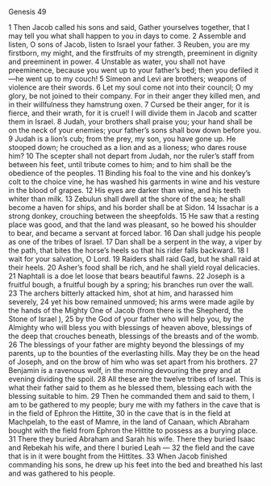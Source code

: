 Genesis 49

1	Then Jacob called his sons and said, Gather yourselves together, that I may tell you what shall happen to you in days to come.
2	Assemble and listen, O sons of Jacob, listen to Israel your father.
3	Reuben, you are my firstborn, my might, and the firstfruits of my strength, preeminent in dignity and preeminent in power.
4	Unstable as water, you shall not have preeminence, because you went up to your father’s bed; then you defiled it—he went up to my couch!
5	Simeon and Levi are brothers; weapons of violence are their swords.
6	Let my soul come not into their council; O my glory, be not joined to their company. For in their anger they killed men, and in their willfulness they hamstrung oxen.
7	Cursed be their anger, for it is fierce, and their wrath, for it is cruel! I will divide them in Jacob and scatter them in Israel.
8	Judah, your brothers shall praise you; your hand shall be on the neck of your enemies; your father’s sons shall bow down before you.
9	Judah is a lion’s cub; from the prey, my son, you have gone up. He stooped down; he crouched as a lion and as a lioness; who dares rouse him?
10	The scepter shall not depart from Judah, nor the ruler’s staff from between his feet, until tribute comes to him; and to him shall be the obedience of the peoples.
11	Binding his foal to the vine and his donkey’s colt to the choice vine, he has washed his garments in wine and his vesture in the blood of grapes.
12	His eyes are darker than wine, and his teeth whiter than milk.
13	Zebulun shall dwell at the shore of the sea; he shall become a haven for ships, and his border shall be at Sidon.
14	Issachar is a strong donkey, crouching between the sheepfolds.
15	He saw that a resting place was good, and that the land was pleasant, so he bowed his shoulder to bear, and became a servant at forced labor.
16	Dan shall judge his people as one of the tribes of Israel.
17	Dan shall be a serpent in the way, a viper by the path, that bites the horse’s heels so that his rider falls backward.
18	I wait for your salvation, O Lord.
19	Raiders shall raid Gad, but he shall raid at their heels.
20	Asher’s food shall be rich, and he shall yield royal delicacies.
21	Naphtali is a doe let loose that bears beautiful fawns.
22	Joseph is a fruitful bough, a fruitful bough by a spring; his branches run over the wall.
23	The archers bitterly attacked him, shot at him, and harassed him severely,
24	yet his bow remained unmoved; his arms were made agile by the hands of the Mighty One of Jacob (from there is the Shepherd, the Stone of Israel ),
25	by the God of your father who will help you, by the Almighty who will bless you with blessings of heaven above, blessings of the deep that crouches beneath, blessings of the breasts and of the womb.
26	The blessings of your father are mighty beyond the blessings of my parents, up to the bounties of the everlasting hills. May they be on the head of Joseph, and on the brow of him who was set apart from his brothers.
27	Benjamin is a ravenous wolf, in the morning devouring the prey and at evening dividing the spoil.
28	All these are the twelve tribes of Israel. This is what their father said to them as he blessed them, blessing each with the blessing suitable to him.
29	Then he commanded them and said to them, I am to be gathered to my people; bury me with my fathers in the cave that is in the field of Ephron the Hittite,
30	in the cave that is in the field at Machpelah, to the east of Mamre, in the land of Canaan, which Abraham bought with the field from Ephron the Hittite to possess as a burying place.
31	There they buried Abraham and Sarah his wife. There they buried Isaac and Rebekah his wife, and there I buried Leah —
32	the field and the cave that is in it were bought from the Hittites.
33	When Jacob finished commanding his sons, he drew up his feet into the bed and breathed his last and was gathered to his people.

